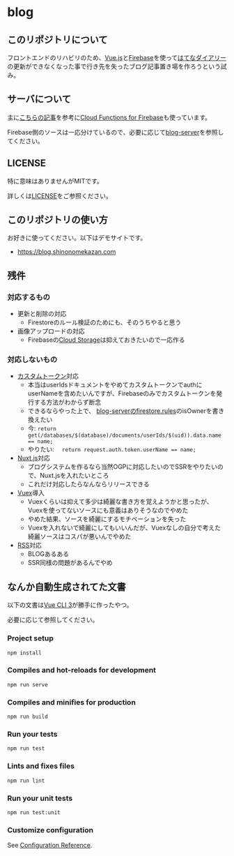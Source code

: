 # blog

## このリポジトリについて

フロントエンドのリハビリのため、[Vue.js](https://jp.vuejs.org/index.html)と[Firebase](https://firebase.google.com/?hl=ja)を使って[はてなダイアリー](http://d.hatena.ne.jp/)の更新ができなくなった事で行き先を失ったブログ記事置き場を作ろうという試み。

## サーバについて

主に[こちらの記事](https://medium.com/google-cloud-jp/firestore2-920ac799345c)を参考に[Cloud Functions for Firebase](https://firebase.google.com/docs/functions/?hl=ja)も使っています。

Firebase側のソースは一応分けているので、必要に応じて[blog-server](https://github.com/shinonomekazan/blog-server)を参照してください。

## LICENSE

特に意味はありませんがMITです。

詳しくは[LICENSE](./LICENSE)をご参照ください。

## このリポジトリの使い方

お好きに使ってください。以下はデモサイトです。

- https://blog.shinonomekazan.com

## 残件

### 対応するもの

- 更新と削除の対応
    - Firestoreのルール検証のためにも、そのうちやると思う
- 画像アップロードの対応
    - Firebaseの[Cloud Storage](https://firebase.google.com/docs/storage/?hl=ja)は抑えておきたいので一応作る

### 対応しないもの

- [カスタムトークン](https://firebase.google.com/docs/auth/admin/create-custom-tokens?hl=ja)対応
    - 本当はuserIdsドキュメントをやめてカスタムトークンでauthにuserNameを含めたいんですが、Firebaseのみでカスタムトークンを発行する方法がわからず断念
    - できるならやった上で、 [blog-serverのfirestore.rules](https://github.com/shinonomekazan/blog-server/blob/master/firestore.rules)のisOwnerを書き換えたい
	- 今: `return get(/databases/$(database)/documents/userIds/$(uid)).data.name == name;`
	- やりたい: 　`return request.auth.token.userName == name;`
- [Nuxt.js](http://nuxtjs.org)対応
    - ブログシステムを作るなら当然OGPに対応したいのでSSRをやりたいので、Nuxt.jsを入れたいところ
    - これだけ対応したらなんならリリースできる
- [Vuex](https://vuex.vuejs.org/)導入
    - Vuexくらいは抑えて多少は綺麗な書き方を覚えようかと思ったが、Vuexを使ってないソースにも意義はありそうなのでやめた
    - やめた結果、ソースを綺麗にするモチベーションを失った
    - Vuexを入れないで綺麗にしてもいいんだが、Vuexなしの自分で考えた綺麗ソースはコスパが悪いんでやめた
- [RSS](https://ja.wikipedia.org/wiki/RSS)対応
    - BLOGあるある
    - SSR同様の問題があるんでやめ

## なんか自動生成されてた文書

以下の文書は[Vue CLI 3](https://cli.vuejs.org/)が勝手に作ったやつ。

必要に応じて参照してください。

### Project setup
```
npm install
```

### Compiles and hot-reloads for development
```
npm run serve
```

### Compiles and minifies for production
```
npm run build
```

### Run your tests
```
npm run test
```

### Lints and fixes files
```
npm run lint
```

### Run your unit tests
```
npm run test:unit
```

### Customize configuration
See [Configuration Reference](https://cli.vuejs.org/config/).
